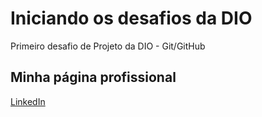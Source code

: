 # Iniciando os desafios da DIO
Primeiro desafio de Projeto da DIO - Git/GitHub

## Minha página profissional

[LinkedIn](https://www.linkedin.com/in/giovani-iervolino-bovenzo-5141b5128/)
